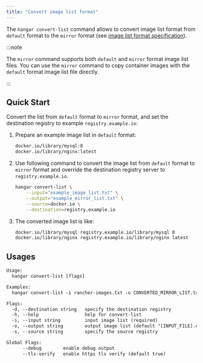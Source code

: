 ```yaml
---
title: "Convert image list format"
---
```


The `hangar convert-list` command allows to convert image list format from `default` format to the `mirror` format (see [image list format specification](/v1.7/mirror/image-list-format)).

:::note

The `mirror` command supports both `default` and `mirror` format image list files. You can use the `mirror` command to copy container images with the `default` format image list file directly.

:::

## Quick Start

Convert the list from `default` format to `mirror` format, and set the destination registry to example `registry.example.io`:

1. Prepare an example image list in `default` format:
    ```txt title="example_image_list.txt"
    docker.io/library/mysql:8
    docker.io/library/nginx:latest
    ```

1. Use following command to convert the image list from `default` format to `mirror` format and override the destination registry server to `registry.example.io`.

    ```sh
    hangar convert-list \
        --input="example_image_list.txt" \
        --output="example_mirror_list.txt" \
        --source=docker.io \
        --destination=registry.example.io
    ```

1. The converted image list is like:

    ```txt title="example_mirror_list.txt"
    docker.io/library/mysql registry.example.io/library/mysql 8
    docker.io/library/nginx registry.example.io/library/nginx latest
    ```

## Usages

```txt
Usage:
  hangar convert-list [flags]

Examples:
  hangar convert-list -i rancher-images.txt -o CONVERTED_MIRROR_LIST.txt

Flags:
  -d, --destination string   specify the destination registry
  -h, --help                 help for convert-list
  -i, --input string         input image list (required)
  -o, --output string        output image list (default "[INPUT_FILE].converted")
  -s, --source string        specify the source registry

Global Flags:
      --debug        enable debug output
      --tls-verify   enable https tls verify (default true)
```
